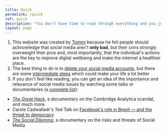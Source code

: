 ```yaml
---
title: Quick
permalink: /quick
ref: quick
description: "You don't have time to read through everything and you just want to know the key points? This is the page to be."
layout: page
---
```

1. This website was created by [Tommi](https://tommi.space "Tommi's personal website") because he felt people should acknowledge that social media aren't **only bad**, but their cons strongly overweight their pros and, most importantly, that the individual's actions are the key to improve digital wellbeing and make the internet a healthier place.
2. The best thing to do is to [delete your social media accounts](/delete), but there are some [intermediate steps](/act) which could make your life a lot better
3. If you don't feel like reading, you can get an idea of the importance and relevance of social media issues by watching some talks or documentaries (a [complete list](/watch)):
  - [<cite>The Great Hack</cite>](https://www.wikiwand.com/en/The_Great_Hack), a documentary on the Cambridge Analytica scandal, and much more.
  - Carole Cadwalladr's Ted Talk on [Facebook's role in Brexit — and the threat to democracy](https://www.ted.com/talks/carole_cadwalladr_facebook_s_role_in_brexit_and_the_threat_to_democracy "Facebook's role in Brexit — and the threat to democracy, TED Talk")
  - [<cite>The Social Dilemma</cite>](https://www.thesocialdilemma.com "The Social Dilemma website"), a documentary on the risks and threats of Social Media
